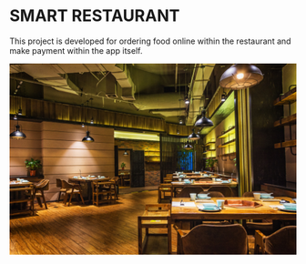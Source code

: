 # SMART RESTAURANT 

This project is developed for ordering food online within the restaurant and make payment within the app itself.

![Screenshot](src/asserts/main_bg.jpg)
